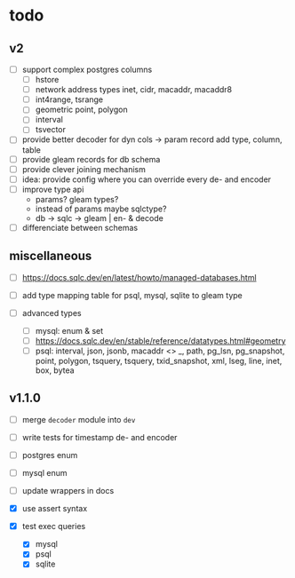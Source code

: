 # todo

## v2

- [ ] support complex postgres columns
  - [ ] hstore
  - [ ] network address types
        inet, cidr, macaddr, macaddr8
  - [ ] int4range, tsrange
  - [ ] geometric
        point, polygon
  - [ ] interval
  - [ ] tsvector
- [ ] provide better decoder for dyn cols
  -> param record add type, column, table
- [ ] provide gleam records for db schema
- [ ] provide clever joining mechanism
- [ ] idea: provide config where you can
      override every de- and encoder
- [ ] improve type api
  - params? gleam types?
  - instead of params maybe sqlctype?
  - db -> sqlc -> gleam | en- & decode
- [ ] differenciate between schemas

## miscellaneous

- [ ] https://docs.sqlc.dev/en/latest/howto/managed-databases.html

- [ ] add type mapping table for psql, mysql, sqlite to gleam type

- [ ] advanced types
  - [ ] mysql: enum & set
  - [ ] https://docs.sqlc.dev/en/stable/reference/datatypes.html#geometry
  - [ ] psql: interval, json, jsonb, macaddr <> _, path, pg_lsn, pg_snapshot, point, polygon, tsquery, tsquery, txid_snapshot, xml, lseg, line, inet, box, bytea

## v1.1.0

- [ ] merge `decoder` module into `dev`
- [ ] write tests for timestamp de- and encoder
- [ ] postgres enum
- [ ] mysql enum
- [ ] update wrappers in docs

- [x] use assert syntax
- [x] test exec queries
  - [x] mysql
  - [x] psql
  - [x] sqlite
